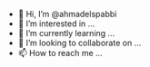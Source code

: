 - 👋 Hi, I’m @ahmadelspabbi
- 👀 I’m interested in ...
- 🌱 I’m currently learning ...
- 💞️ I’m looking to collaborate on ...
- 📫 How to reach me ...

<!---
ahmadelspabbi/ahmadelspabbi is a ✨ special ✨ repository because its `README.md` (this file) appears on your GitHub profile.
You can click the Preview link to take a look at your changes.
--->
